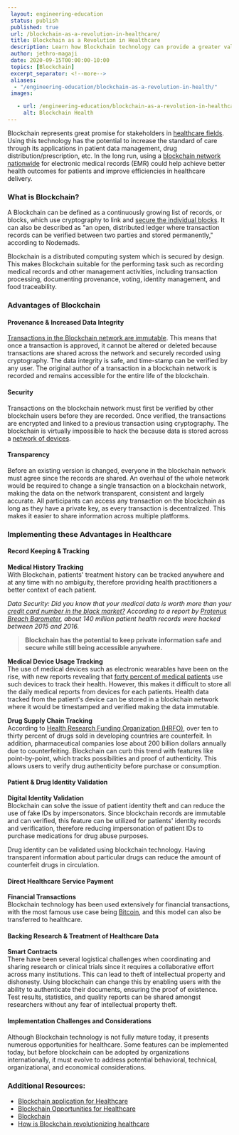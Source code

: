 ```yaml
---
 layout: engineering-education
 status: publish
 published: true
 url: /blockchain-as-a-revolution-in-healthcare/
 title: Blockchain as a Revolution in Healthcare
 description: Learn how Blockchain technology can provide a greater value of care and better health outcomes for patients and the healthcare industry as a whole.
 author: jethro-magaji
 date: 2020-09-15T00:00:00-10:00
 topics: [Blockchain]
 excerpt_separator: <!--more-->
 aliases:
  - "/engineering-education/blockchain-as-a-revolution-in-health/"
 images:

   - url: /engineering-education/blockchain-as-a-revolution-in-healthcare/hero.jpg
     alt: Blockchain Health
---
```


Blockchain represents great promise for stakeholders in [healthcare fields](https://nimbus-t.com/blockchain-opportunities-for-health-care-deloitte-us). Using this technology has the potential to increase the standard of care through its applications in patient data management, drug distribution/prescription, etc. In the long run, using a [blockchain network nationwide](https://www.parathon.com/understanding-blockchain-in-healthcare-and-how-it-is-beneficial-to-providers.html) for electronic medical records (EMR) could help achieve better health outcomes for patients and improve efficiencies in healthcare delivery.

### What is Blockchain?
A Blockchain can be defined as a continuously growing list of records, or blocks, which use cryptography to link and [secure the individual blocks](https://nodemads.net/service/blockchaineducation). It can also be described as "an open, distributed ledger where transaction records can be verified between two parties and stored permanently," according to Nodemads.

Blockchain is a distributed computing system which is secured by design. This makes Blockchain suitable for the performing task such as recording medical records and other management activities, including transaction processing, documenting provenance, voting, identity management, and food traceability.

### Advantages of Blockchain
#### Provenance & Increased Data Integrity
[Transactions in the Blockchain network are immutable](https://medium.com/pikciochain/how-is-blockchain-revolutionizing-healthcare-7f6d2a48e561). This means that once a transaction is approved, it cannot be altered or deleted because transactions are shared across the network and securely recorded using cryptography. The data integrity is safe, and time-stamp can be verified by any user. The original author of a transaction in a blockchain network is recorded and remains accessible for the entire life of the blockchain.

#### Security
Transactions on the blockchain network must first be verified by other blockchain users before they are recorded. Once verified, the transactions are encrypted and linked to a previous transaction using cryptography. The blockchain is virtually impossible to hack the because data is stored across a [network of devices](https://medium.com/pikciochain/how-is-blockchain-revolutionizing-healthcare-7f6d2a48e561).

#### Transparency
Before an existing version is changed, everyone in the blockchain network must agree since the records are shared. An overhaul of the whole network would be required to change a single transaction on a blockchain network, making the data on the network transparent, consistent and largely accurate. All participants can access any transaction on the blockchain as long as they have a private key, as every transaction is decentralized. This makes it easier to share information across multiple platforms.

### Implementing these Advantages in Healthcare
#### Record Keeping & Tracking
**Medical History Tracking**   
With Blockchain, patients' treatment history can be tracked anywhere and at any time with no ambiguity, therefore providing health practitioners a better context of each patient.

*Data Security: Did you know that your medical data is worth more than your [credit card number in the black market?](https://medium.com/pikciochain/how-is-blockchain-revolutionizing-healthcare-7f6d2a48e561) According to a report by [Protenus Breach Barometer](https://pages.protenus.com/breach-barometer-report-request), about 140 million patient health records were hacked between 2015 and 2016.*

>**Blockchain has the potential to keep private information safe and secure while still being accessible anywhere.**

**Medical Device Usage Tracking**   
The use of medical devices such as electronic wearables have been on the rise, with new reports revealing that [forty percent of medical patients](https://pages.protenus.com/breach-barometer-report-request) use such devices to track their health. However, this makes it difficult to store all the daily medical reports from devices for each patients. Health data tracked from the patient's device can be stored in a blockchain network where it would be timestamped and verified making the data immutable.

**Drug Supply Chain Tracking**   
According to [Health Research Funding Organization (HRFO)](https://medium.com/ict-market-research-reports/blockchain-technology-in-healthcare-market-e3f9831de63d), over ten to thirty percent of drugs sold in developing countries are counterfeit. In addition, pharmaceutical companies lose about 200 billion dollars annually due to counterfeiting. Blockchain can curb this trend with features like point-by-point, which tracks possibilities and proof of authenticity. This allows users to verify drug authenticity before purchase or consumption.

#### Patient & Drug Identity Validation
**Digital Identity Validation**   
Blockchain can solve the issue of patient identity theft and can reduce the use of fake IDs by impersonators. Since blockchain records are immutable and can verified, this feature can be utilized for patients' identity records and verification, therefore reducing impersonation of patient IDs to purchase medications for drug abuse purposes.

Drug identity can be validated using blockchain technology. Having transparent information about particular drugs can reduce the amount of counterfeit drugs in circulation.

#### Direct Healthcare Service Payment
**Financial Transactions**   
Blockchain technology has been used extensively for financial transactions, with the most famous use case being [Bitcoin](https://en.wikipedia.org/wiki/Bitcoin), and this model can also be transferred to healthcare.

#### Backing Research & Treatment of Healthcare Data
**Smart Contracts**   
There have been several logistical challenges when coordinating and sharing research or clinical trials since it requires a collaborative effort across many institutions. This can lead to theft of intellectual property and dishonesty. Using blockchain can change this by enabling users with the ability to authenticate their documents, ensuring the proof of existence. Test results, statistics, and quality reports can be shared amongst researchers without any fear of intellectual property theft.

#### Implementation Challenges and Considerations
Although Blockchain technology is not fully mature today, it presents numerous opportunities for healthcare. Some features can be implemented today, but before blockchain can be adopted by organizations internationally, it must evolve to address potential behavioral, technical, organizational, and economical considerations.

### Additional Resources:
- [Blockchain application for Healthcare](http://www.reply.com/en/content/healthcare)
- [Blockchain Opportunities for Healthcare](http://www2.deloitte.com/us/en/blockchainopportunitiesforhealthcare)
- [Blockchain](http://www.wikipedia.com/en/blockchain)
- [How is Blockchain revolutionizing healthcare](https://medium.com/pikciochain/how-is-blockchain-revolutionizing-healthcare-7f6d2a48e561)
